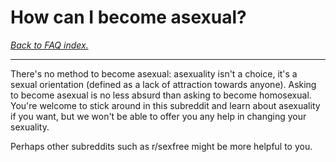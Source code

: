 # How can I become asexual?

[*Back to FAQ index.*](w/asexuality/edit/faq)

---

There's no method to become asexual: asexuality isn't a choice, it's a sexual orientation (defined as a lack of attraction towards anyone). Asking to become asexual is no less absurd than asking to become homosexual. You're welcome to stick around in this subreddit and learn about asexuality if you want, but we won't be able to offer you any help in changing your sexuality.

Perhaps other subreddits such as r/sexfree might be more helpful to you.